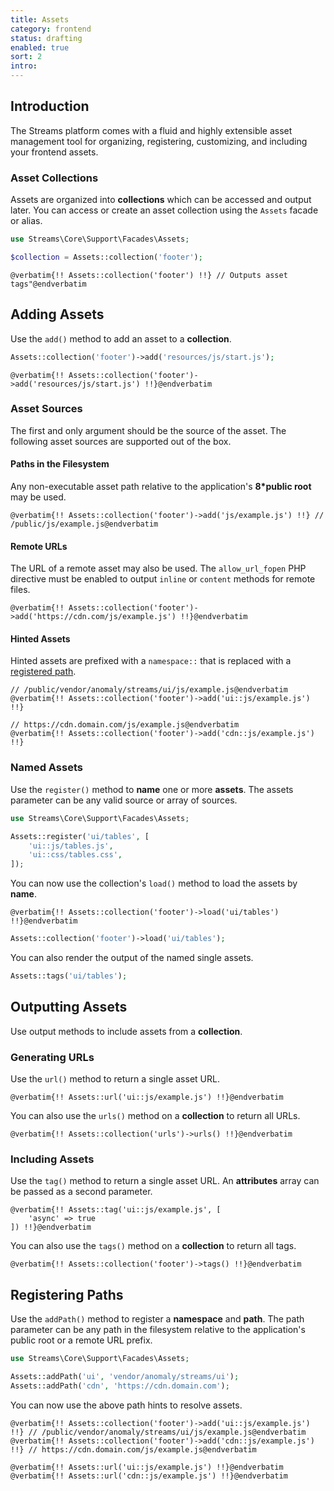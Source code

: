 ```yaml
---
title: Assets
category: frontend
status: drafting
enabled: true
sort: 2
intro: 
---
```


## Introduction

The Streams platform comes with a fluid and highly extensible asset management tool for organizing, registering, customizing, and including your frontend assets.

### Asset Collections

Assets are organized into **collections** which can be accessed and output later. You can access or create an asset collection using the `Assets` facade or alias.

```php
use Streams\Core\Support\Facades\Assets;

$collection = Assets::collection('footer');
```

```blade
@verbatim{!! Assets::collection('footer') !!} // Outputs asset tags"@endverbatim
```

## Adding Assets

Use the `add()` method to add an asset to a **collection**.

```php
Assets::collection('footer')->add('resources/js/start.js');
```

```blade
@verbatim{!! Assets::collection('footer')->add('resources/js/start.js') !!}@endverbatim
```

### Asset Sources

The first and only argument should be the source of the asset. The following asset sources are supported out of the box.

#### Paths in the Filesystem

Any non-executable asset path relative to the application's **8*public root** may be used.

```blade
@verbatim{!! Assets::collection('footer')->add('js/example.js') !!} // /public/js/example.js@endverbatim
```

<!-- #### Configured Storage Disks

You may use any configured storage location as an asset source.

```blade
@verbatim{!! Assets::collection('footer')->add('s3::js/example.js') !!}@endverbatim
``` -->

#### Remote URLs

The URL of a remote asset may also be used. The `allow_url_fopen` PHP directive must be enabled to output `inline` or `content` methods for remote files.

```blade
@verbatim{!! Assets::collection('footer')->add('https://cdn.com/js/example.js') !!}@endverbatim
```

#### Hinted Assets

Hinted assets are prefixed with a `namespace::` that is replaced with a [registered path](#registering-paths).

```blade
// /public/vendor/anomaly/streams/ui/js/example.js@endverbatim
@verbatim{!! Assets::collection('footer')->add('ui::js/example.js') !!} 

// https://cdn.domain.com/js/example.js@endverbatim
@verbatim{!! Assets::collection('footer')->add('cdn::js/example.js') !!} 
```

### Named Assets

Use the `register()` method to **name** one or more **assets**. The assets parameter can be any valid source or array of sources.

```php
use Streams\Core\Support\Facades\Assets;

Assets::register('ui/tables', [
    'ui::js/tables.js',
    'ui::css/tables.css',
]);
```

You can now use the collection's `load()` method to load the assets by **name**.

```blade
@verbatim{!! Assets::collection('footer')->load('ui/tables') !!}@endverbatim
```

```php
Assets::collection('footer')->load('ui/tables');
```

You can also render the output of the named single assets.

```php
Assets::tags('ui/tables');
```


## Outputting Assets

Use output methods to include assets from a **collection**.

### Generating URLs

Use the `url()` method to return a single asset URL.

```blade
@verbatim{!! Assets::url('ui::js/example.js') !!}@endverbatim
```

You can also use the `urls()` method on a **collection** to return all URLs.

```blade
@verbatim{!! Assets::collection('urls')->urls() !!}@endverbatim
```

### Including Assets

Use the `tag()` method to return a single asset URL. An **attributes** array can be passed as a second parameter.

```blade
@verbatim{!! Assets::tag('ui::js/example.js', [
    'async' => true
]) !!}@endverbatim
```

You can also use the `tags()` method on a **collection** to return all tags.

```blade
@verbatim{!! Assets::collection('footer')->tags() !!}@endverbatim
```

## Registering Paths

Use the `addPath()` method to register a **namespace** and **path**. The path parameter can be any path in the filesystem relative to the application's public root or a remote URL prefix.

```php
use Streams\Core\Support\Facades\Assets;

Assets::addPath('ui', 'vendor/anomaly/streams/ui');
Assets::addPath('cdn', 'https://cdn.domain.com');
```

You can now use the above path hints to resolve assets.

```blade
@verbatim{!! Assets::collection('footer')->add('ui::js/example.js') !!} // /public/vendor/anomaly/streams/ui/js/example.js@endverbatim
@verbatim{!! Assets::collection('footer')->add('cdn::js/example.js') !!} // https://cdn.domain.com/js/example.js@endverbatim

@verbatim{!! Assets::url('ui::js/example.js') !!}@endverbatim
@verbatim{!! Assets::url('cdn::js/example.js') !!}@endverbatim
```
